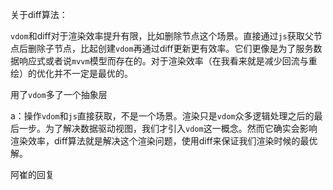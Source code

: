 关于diff算法：

`vdom`和diff对于渲染效率提升有限，比如删除节点这个场景。直接通过`js`获取父节点后删除子节点，比起创建`vdom`再通过diff更新更有效率。它们更像是为了服务数据响应式或者说`mvvm`模型而存在的。对于渲染效率（在我看来就是减少回流与重绘）的优化并不一定是最优的。

用了`vdom`多了一个抽象层

a：操作`vdom`和`js`直接获取，不是一个场景。渲染只是`vdom`众多逻辑处理之后的最后一步。为了解决数据驱动视图，我们才引入`vdom`这一概念。然而它确实会影响渲染效率，diff算法就是解决这个渲染问题，使用diff来保证我们渲染时候的最优解。

阿崔的回复



